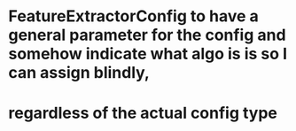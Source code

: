 # FeatureExtractorConfig to have a general parameter for the config and somehow indicate what algo is is so I can assign blindly,
# regardless of the actual config type


